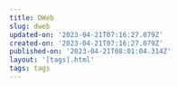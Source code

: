 ```yaml
---
title: DWeb
slug: dweb
updated-on: '2023-04-21T07:16:27.079Z'
created-on: '2023-04-21T07:16:27.079Z'
published-on: '2023-04-21T08:01:04.314Z'
layout: '[tags].html'
tags: tags
---
```



